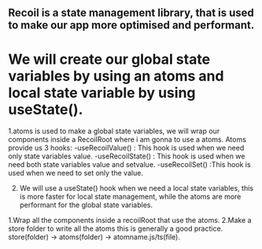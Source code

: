 ## Recoil is a state management library, that  is used to make our app more optimised and performant.

#  We will  create our global state variables by using an atoms and local state variable by using useState().
 
 1.atoms is used to make a global state variables, we will wrap our components inside a RecoilRoot where i am gonna to use a atoms.
  Atoms provide us 3 hooks:
   -useRecoilValue() : This hook is used when we need only state variables value.
   -useRecoilState() : This hook is used when we need both state variables value and setvalue.
   -useRecoilSet()  :This hook is used when we need to set only the value.

2. We will use a useState() hook when we need a local state variables, this is more faster for local state management, while the atoms are more performant for the global state variables.


<!-- Important  -->
1.Wrap all the components inside a recoilRoot that use the atoms.
2.Make a store folder to write all the atoms this is generally a good practice.
  store(folder) -> atoms(folder) -> atomname.js/ts(file).
 

